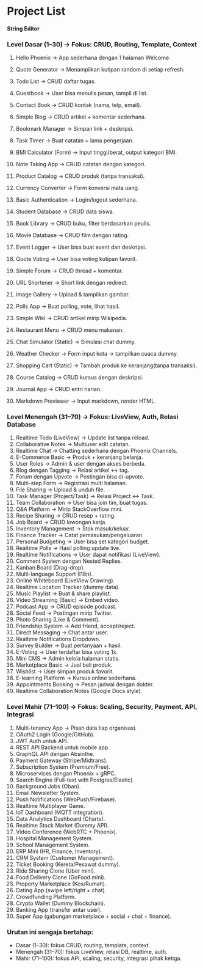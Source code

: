 # Project List

#### String Editor

### Level Dasar (1–30) → Fokus: CRUD, Routing, Template, Context
1. Hello Phoenix → App sederhana dengan 1 halaman Welcome.
1. Quote Generator → Menampilkan kutipan random di setiap refresh.
1. Todo List → CRUD daftar tugas.
1. Guestbook → User bisa menulis pesan, tampil di list.
1. Contact Book → CRUD kontak (nama, telp, email).
1. Simple Blog → CRUD artikel + komentar sederhana.
1. Bookmark Manager → Simpan link + deskripsi.
1. Task Timer → Buat catatan + lama pengerjaan.
1. BMI Calculator (Form) → Input tinggi/berat, output kategori BMI.
1. Note Taking App → CRUD catatan dengan kategori.
1. Product Catalog → CRUD produk (tanpa transaksi).
1. Currency Converter → Form konversi mata uang.
1. Basic Authentication → Login/logout sederhana.
1. Student Database → CRUD data siswa.
1. Book Library → CRUD buku, filter berdasarkan peulis.

1. Movie Database → CRUD film dengan rating.
1. Event Logger → User bisa buat event dan deskripsi.
1. Quote Voting → User bisa voting kutipan favorit.
1. Simple Forum → CRUD thread + komentar.
1. URL Shortener → Short link dengan redirect.
1. Image Gallery → Upload & tampilkan gambar.
1. Polls App → Buat polling, vote, lihat hasil.
1. Simple Wiki → CRUD artikel mirip Wikipedia.
1. Restaurant Menu → CRUD menu makanan.
1. Chat Simulator (Static) → Simulasi chat dummy.
1. Weather Checker → Form input kota → tampilkan cuaca dummy.
1. Shopping Cart (Static) → Tambah produk ke keranjang(tanpa transaksi).
1. Course Catalog → CRUD kursus dengan deskripsi.
1. Journal App → CRUD entri harian.
1. Markdown Previewer → Input markdown, render HTML.

### Level Menengah (31–70) → Fokus: LiveView, Auth, Relasi Database
1. Realtime Todo (LiveView) → Update list tanpa reload.
1. Collaborative Notes → Multiuser edit catatan.
1. Realtime Chat → Chatting sederhana dengan Phoenix Channels.
1. E-Commerce Basic → Produk + keranjang belanja.
1. User Roles → Admin & user dengan akses berbeda.
1. Blog dengan Tagging → Relasi artikel ↔ tag.
1. Forum dengan Upvote → Postingan bisa di-upvote.
1. Multi-step Form → Registrasi multi halaman.
1. File Sharing → Upload & unduh file.
1. Task Manager (Project/Task) → Relasi Project ↔ Task.
1. Team Collaboration → User bisa join tim, buat tugas.
1. Q&A Platform → Mirip StackOverflow mini.
1. Recipe Sharing → CRUD resep + rating.
1. Job Board → CRUD lowongan kerja.
1. Inventory Management → Stok masuk/keluar.
1. Finance Tracker → Catat pemasukan/pengeluaran.
1. Personal Budgeting → User bisa set kategori budget.
1. Realtime Polls → Hasil polling update live.
1. Realtime Notifications → User dapat notifikasi (LiveView).
1. Comment System dengan Nested Replies.
1. Kanban Board (Drag-drop).
1. Multi-language Support (I18n).
1. Online Whiteboard (LiveView Drawing).
1. Realtime Location Tracker (dummy data).
1. Music Playlist → Buat & share playlist.
1. Video Streaming (Basic) → Embed video.
1. Podcast App → CRUD episode podcast.
1. Social Feed → Postingan mirip Twitter.
1. Photo Sharing (Like & Comment).
1. Friendship System → Add friend, accept/reject.
1. Direct Messaging → Chat antar user.
1. Realtime Notifications Dropdown.
1. Survey Builder → Buat pertanyaan + hasil.
1. E-Voting → User terdaftar bisa voting 1x.
1. Mini CMS → Admin kelola halaman statis.
1. Marketplace Basic → Jual beli produk.
1. Wishlist → User simpan produk favorit.
1. E-learning Platform → Kursus online sederhana.
1. Appointments Booking → Pesan jadwal dengan dokter.
1. Realtime Collaboration Notes (Google Docs style).

### Level Mahir (71–100) → Fokus: Scaling, Security, Payment, API, Integrasi
1. Multi-tenancy App → Pisah data tiap organisasi.
1. OAuth2 Login (Google/GitHub).
1. JWT Auth untuk API.
1. REST API Backend untuk mobile app.
1. GraphQL API dengan Absinthe.
1. Payment Gateway (Stripe/Midtrans).
1. Subscription System (Premium/Free).
1. Microservices dengan Phoenix + gRPC.
1. Search Engine (Full-text with Postgres/Elastic).
1. Background Jobs (Oban).
1. Email Newsletter System.
1. Push Notifications (WebPush/Firebase).
1. Realtime Multiplayer Game.
1. IoT Dashboard (MQTT integration).
1. Data Analytics Dashboard (Charts).
1. Realtime Stock Market (Dummy API).
1. Video Conference (WebRTC + Phoenix).
1. Hospital Management System.
1. School Management System.
1. ERP Mini (HR, Finance, Inventory).
1. CRM System (Customer Management).
1. Ticket Booking (Kereta/Pesawat dummy).
1. Ride Sharing Clone (Uber mini).
1. Food Delivery Clone (GoFood mini).
1. Property Marketplace (Kos/Rumah).
1. Dating App (swipe left/right + chat).
1. Crowdfunding Platform.
1. Crypto Wallet (Dummy Blockchain).
1. Banking App (transfer antar user).
1. Super App (gabungan marketplace + social + chat + finance).

### Urutan ini sengaja bertahap:
- Dasar (1–30): fokus CRUD, routing, template, context.
- Menengah (31–70): fokus LiveView, relasi DB, realtime, auth.
- Mahir (71–100): fokus API, scaling, security, integrasi pihak ketiga.